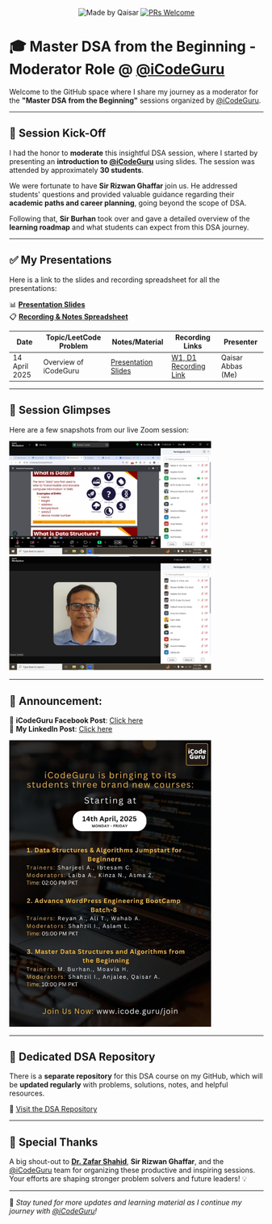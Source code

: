 <div align="center">

![Made by Qaisar](https://img.shields.io/badge/Made%20by-Qaisar%20Abbas-blueviolet)
[![PRs Welcome](https://img.shields.io/badge/PRs-welcome-brightgreen.svg?style=flat-square)](http://makeapullrequest.com)

</div>

# 🎓 Master DSA from the Beginning - Moderator Role @ [@iCodeGuru](https://www.linkedin.com/company/icode-guru/posts/?feedView=all)

Welcome to the GitHub space where I share my journey as a moderator for the **"Master DSA from the Beginning"** sessions organized by [@iCodeGuru](https://www.linkedin.com/company/icode-guru/posts/?feedView=all).

---

## 🚀 Session Kick-Off

I had the honor to **moderate** this insightful DSA session, where I started by presenting an **introduction to [@iCodeGuru](https://www.linkedin.com/company/icode-guru/posts/?feedView=all)** using slides. The session was attended by approximately **30 students**.

We were fortunate to have **Sir Rizwan Ghaffar** join us. He addressed students' questions and provided valuable guidance regarding their **academic paths and career planning**, going beyond the scope of DSA.

Following that, **Sir Burhan** took over and gave a detailed overview of the **learning roadmap** and what students can expect from this DSA journey.

---

## ✅ My Presentations

Here is a link to the slides and recording spreadsheet for all the presentations:

📊 **[Presentation Slides](https://docs.google.com/presentation/d/1t-54_e0c0R8zj0xnHd6B-0f1fwrZJhIyqIPNUrkxlIo/edit#slide=id.g1067dbb9740_2_198)**  
📋 **[Recording & Notes Spreadsheet](https://docs.google.com/spreadsheets/d/1Y1Pht64lLuEIIR05i7f1QcO7RaqbLYG4NxNs1u7eIys/edit?gid=0#gid=0)**

| Date        | Topic/LeetCode Problem                 | Notes/Material | Recording Links | Presenter |
|-------------|----------------------------------|----------------|------------------|----------------|
|  14 April 2025 |  Overview of iCodeGuru  | [Presentation Slides](https://docs.google.com/presentation/d/1t-54_e0c0R8zj0xnHd6B-0f1fwrZJhIyqIPNUrkxlIo/edit#slide=id.g1067dbb9740_2_198)  |  [W1, D1 Recording Link](https://www.facebook.com/iCodeguru/videos/9891651877545473) | Qaisar Abbas (Me) |

---

## 📸 Session Glimpses

Here are a few snapshots from our live Zoom session:

<p align="left">
  <img src="DSA W1 D1 img1.jpg" alt="DSA W1 D1 img1" width="400"/>
  <img src="DSA W1 D1 img2.jpg" alt="DSA W1 D1 img2" width="400"/>
</p>

---

## 📢 **Announcement:**

📣 **iCodeGuru Facebook Post**: [Click here](https://www.facebook.com/share/p/1F31YvWdEk/)  
📣 **My LinkedIn Post**: [Click here](https://www.linkedin.com/feed/update/urn:li:activity:7317296386029314048/) 

<p align="left">
  <img src="Master Data Structures and Algorithms from the Beginning 10PM.jpg" alt="Master Data Structures and Algorithms from the Beginning 10PM.jpg" width="400"/>
</p>

---
## 📂 Dedicated DSA Repository

There is a **separate repository** for this DSA course on my GitHub, which will be **updated regularly** with problems, solutions, notes, and helpful resources.

🔗 [Visit the DSA Repository](https://github.com/QaisarAbbas2024/Master-DSA-from-the-Beginning)

---
## 🙌 Special Thanks

A big shout-out to **[Dr. Zafar Shahid](https://www.linkedin.com/in/zafarshahid/)**, **Sir Rizwan Ghaffar**, and the [@iCodeGuru](https://www.linkedin.com/company/icode-guru/posts/?feedView=all) team for organizing these productive and inspiring sessions. Your efforts are shaping stronger problem solvers and future leaders! 💡

---

📌 *Stay tuned for more updates and learning material as I continue my journey with [@iCodeGuru](https://www.linkedin.com/company/icode-guru/posts/?feedView=all)!*
